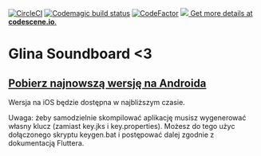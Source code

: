 [![CircleCI](https://circleci.com/gh/CukierPuder420/glina_soundboard/tree/master.svg?style=svg)](https://circleci.com/gh/CukierPuder420/glina_soundboard/tree/master)
[![Codemagic build status](https://api.codemagic.io/apps/5cb994184bb674156778b4f5/5ccaf45e80113f001dacc7f7/status_badge.svg)](https://codemagic.io/apps/5cb994184bb674156778b4f5/5ccaf45e80113f001dacc7f7/latest_build)
[![CodeFactor](https://www.codefactor.io/repository/github/cukierpuder420/glina_soundboard/badge)](https://www.codefactor.io/repository/github/cukierpuder420/glina_soundboard)
[![](https://codescene.io/projects/4704/status.svg) Get more details at **codescene.io**.](https://codescene.io/projects/4704/jobs/latest-successful/results)

# Glina Soundboard &lt;3

## [Pobierz najnowszą wersję na Androida](https://play.google.com/store/apps/details?id=nocnykochanek.glina_soundboard)
Wersja na iOS będzie dostępna w najbliższym czasie.

Uwaga: żeby samodzielnie skompilować aplikację musisz wygenerować własny klucz (zamiast key.jks i key.properties). Możesz do tego użyc dołączonego skryptu keygen.bat i postępować dalej zgodnie z dokumentacją Fluttera.
